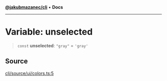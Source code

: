 [**@jakubmazanec/cli**](../../../README.md) • **Docs**

---

# Variable: unselected

> `const` **unselected**: `"gray"` = `'gray'`

## Source

[cli/source/ui/colors.ts:5](https://github.com/jakubmazanec/js-tools/blob/45932621a19c677851f8bf60e4a28d217617972b/packages/cli/source/ui/colors.ts#L5)
